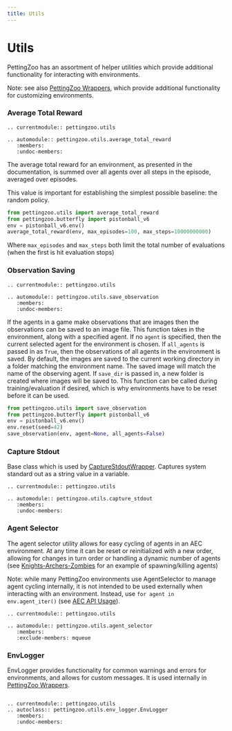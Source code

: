 ```yaml
---
title: Utils
---
```



# Utils

PettingZoo has an assortment of helper utilities which provide additional functionality for interacting with environments.

Note: see also [PettingZoo Wrappers](/api/wrappers/pz_wrappers/), which provide additional functionality for customizing environments.

### Average Total Reward

```{eval-rst}
.. currentmodule:: pettingzoo.utils

.. automodule:: pettingzoo.utils.average_total_reward
   :members:
   :undoc-members:
```

The average total reward for an environment, as presented in the documentation, is summed over all agents over all steps in the episode, averaged over episodes.

This value is important for establishing the simplest possible baseline: the random policy.

``` python
from pettingzoo.utils import average_total_reward
from pettingzoo.butterfly import pistonball_v6
env = pistonball_v6.env()
average_total_reward(env, max_episodes=100, max_steps=10000000000)
```

Where `max_episodes` and `max_steps` both limit the total number of evaluations (when the first is hit evaluation stops)




[//]: # (### Manual Control)

[//]: # ()
[//]: # (Often, you want to be able to play before trying to learn it to get a better feel for it. Some of our games directly support this:)

[//]: # ()
[//]: # (``` python)

[//]: # (from pettingzoo.butterfly knights_archers_zombies_v11)

[//]: # (knights_archers_zombies_v11.manual_control&#40;<environment parameters>&#41;)

[//]: # (```)

[//]: # ()
[//]: # (Environments say if they support this functionality in their documentation, and what the specific controls are.)

[//]: # ()
[//]: # (### Random Demo)

[//]: # ()
[//]: # (You can also easily get a quick impression of them by watching a random policy control all the actions:)

[//]: # ()
[//]: # (``` python)

[//]: # (from pettingzoo.utils import random_demo)

[//]: # (random_demo&#40;env, render=True, episodes=1&#41;)

[//]: # (```)

[//]: # ()
[//]: # (### Playing Alongside Trained Policies)

[//]: # ()
[//]: # (Sometimes, you may want to control a singular agent and let the other agents be controlled by trained policies.)

[//]: # (Some games support this via:)

[//]: # ()
[//]: # (``` python)

[//]: # (import time)

[//]: # (from pettingzoo.butterfly import knights_archers_zombies_v11)

[//]: # ()
[//]: # (env = knights_archers_zombies_v11.env&#40;&#41;)

[//]: # (env.reset&#40;&#41;)

[//]: # ()
[//]: # (manual_policy = knights_archers_zombies_v11.ManualPolicy&#40;env&#41;)

[//]: # ()
[//]: # (for agent in env.agent_iter&#40;&#41;:)

[//]: # (    observation, reward, termination, truncation, info = env.last&#40;&#41;)

[//]: # ()
[//]: # (    if agent == manual_policy.agent:)

[//]: # (        action = manual_policy&#40;observation, agent&#41;)

[//]: # (    else:)

[//]: # (        action = policy&#40;observation, agent&#41;)

[//]: # ()
[//]: # (    env.step&#40;action&#41;)

[//]: # ()
[//]: # (    env.render&#40;&#41;)

[//]: # (    time.sleep&#40;0.05&#41;)

[//]: # ()
[//]: # (    if termination or truncation:)

[//]: # (        env.reset&#40;&#41;)

[//]: # (```)

[//]: # ()
[//]: # (`ManualPolicy` accepts several default arguments:)

[//]: # ()
[//]: # (`agent_id`: Accepts an integer for the agent in the environment that will be controlled via the keyboard. Use `manual_policy.availabla_agents` to query what agents are available and what are their indices.)

[//]: # ()
[//]: # (`show_obs`: Is a boolean which shows the observation from the currently selected agent, if available.)

### Observation Saving

```{eval-rst}
.. currentmodule:: pettingzoo.utils

.. automodule:: pettingzoo.utils.save_observation
   :members:
   :undoc-members:
```

If the agents in a game make observations that are images then the observations can be saved to an image file. This function takes in the environment, along with a specified agent. If no `agent` is specified, then the current selected agent for the environment is chosen. If `all_agents` is passed in as `True`, then the observations of all agents in the environment is saved. By default, the images are saved to the current working directory in a folder matching the environment name. The saved image will match the name of the observing agent. If `save_dir` is passed in, a new folder is created where images will be saved to. This function can be called during training/evaluation if desired, which is why environments have to be reset before it can be used.

``` python
from pettingzoo.utils import save_observation
from pettingzoo.butterfly import pistonball_v6
env = pistonball_v6.env()
env.reset(seed=42)
save_observation(env, agent=None, all_agents=False)
```

### Capture Stdout

Base class which is used by [CaptureStdoutWrapper](https://pettingzoo.farama.org/api/wrappers/pz_wrappers/#pettingzoo.utils.wrappers.CaptureStdoutWrapper). Captures system standard out as a string value in a variable.


```{eval-rst}
.. currentmodule:: pettingzoo.utils

.. automodule:: pettingzoo.utils.capture_stdout
   :members:
   :undoc-members:
```

### Agent Selector

The agent selector utility allows for easy cycling of agents in an AEC environment. At any time it can be reset or reinitialized with a new order, allowing for changes in turn order or handling a dynamic number of agents (see [Knights-Archers-Zombies](https://pettingzoo.farama.org/environments/butterfly/knights_archers_zombies/) for an example of spawning/killing agents)

Note: while many PettingZoo environments use AgentSelector to manage agent cycling internally, it is not intended to be used externally when interacting with an environment. Instead, use `for agent in env.agent_iter()` (see [AEC API Usage](https://pettingzoo.farama.org/api/aec/#usage)).

```{eval-rst}
.. currentmodule:: pettingzoo.utils

.. automodule:: pettingzoo.utils.agent_selector
   :members:
   :exclude-members: mqueue
```



[//]: # (```{eval-rst})

[//]: # (.. currentmodule:: pettingzoo.utils)

[//]: # ()
[//]: # (.. automodule:: pettingzoo.utils.deprecated_module)

[//]: # (   :members: )

[//]: # (   :undoc-members:)

[//]: # (```)

[//]: # (```{eval-rst})

[//]: # (.. currentmodule:: pettingzoo.utils)

[//]: # ()
[//]: # (.. automodule:: pettingzoo.utils.env)

[//]: # (   :members: )

[//]: # (   :undoc-members:)

[//]: # (```)

### EnvLogger

EnvLogger provides functionality for common warnings and errors for environments, and allows for custom messages. It is used internally in [PettingZoo Wrappers](/api/wrappers/pz_wrappers/).

```{eval-rst}

.. currentmodule:: pettingzoo.utils
.. autoclass:: pettingzoo.utils.env_logger.EnvLogger
   :members:
   :undoc-members:
```
